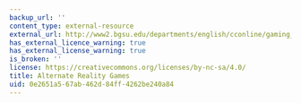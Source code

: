 ```yaml
---
backup_url: ''
content_type: external-resource
external_url: http://www2.bgsu.edu/departments/english/cconline/gaming_issue_2008/Bono_ARG/whatareargs.html
has_external_licence_warning: true
has_external_license_warning: true
is_broken: ''
license: https://creativecommons.org/licenses/by-nc-sa/4.0/
title: Alternate Reality Games
uid: 0e2651a5-67ab-462d-84ff-4262be240a84
---
```

